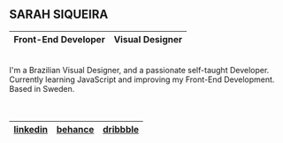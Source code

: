 ## SARAH SIQUEIRA
| Front-End Developer | Visual Designer   |
| :---                |    :---           |
<br >
I'm a Brazilian Visual Designer, and a passionate self-taught Developer.
<br >
Currently learning JavaScript and improving my Front-End Development.
<br >
Based in Sweden. 
<br >
<br >
<br >

|     [linkedin](https://www.linkedin.com/in/sarah-siqueira)     |      [behance](https://www.behance.net/sarah-siqueira)     |     [dribbble](https://dribbble.com/asterism0s)      |
|      :----:       |       :----:     |       :----:     |
